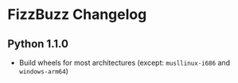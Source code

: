 # FizzBuzz Changelog

## Python 1.1.0

- Build wheels for most architectures (except: `musllinux-i686` and `windows-arm64`)
